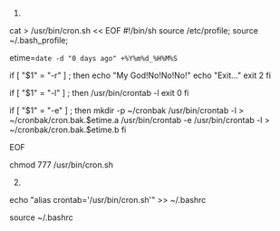 1. 

cat > /usr/bin/cron.sh << EOF
#!/bin/sh
source /etc/profile;
source ~/.bash_profile;

etime=`date -d "0 days ago" +%Y%m%d_%H%M%S`

if [ "$1" = "-r" ] ; then
    echo "My God!No!No!No!"
    echo "Exit..."
    exit 2
fi

if [ "$1" = "-l" ] ; then
    /usr/bin/crontab -l
    exit 0
fi

if [ "$1" = "-e" ] ; then
    mkdir -p  ~/cronbak
    /usr/bin/crontab -l  >  ~/cronbak/cron.bak.$etime.a
    /usr/bin/crontab -e
    /usr/bin/crontab -l  >  ~/cronbak/cron.bak.$etime.b
fi

EOF

chmod 777 /usr/bin/cron.sh

2. 
echo "alias crontab='/usr/bin/cron.sh'" >> ~/.bashrc

source ~/.bashrc


